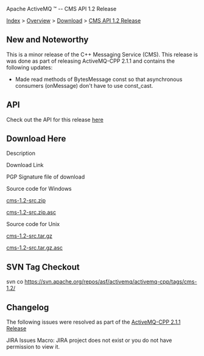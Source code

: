 Apache ActiveMQ ™ -- CMS API 1.2 Release 

[Index](index.html) > [Overview](overview.md) > [Download](OverviewOverview/Overview/download.md) > [CMS API 1.2 Release](Index/Overview/Download/cms-api-12-release.md)

New and Noteworthy
------------------

This is a minor release of the C++ Messaging Service (CMS). This release is was done as part of releasing ActiveMQ-CPP 2.1.1 and contains the following updates:

*   Made read methods of BytesMessage const so that asynchronous consumers (onMessage) don't have to use const_cast.

API
---

Check out the API for this release [here](http://activemq.apache.org/cms/api_docs/cms-1.2)

Download Here
-------------

Description

Download Link

PGP Signature file of download

Source code for Windows

[cms-1.2-src.zip](http://www.apache.org/dyn/closer.cgi/activemq/activemq-cpp/source/cms-1.2-src.zip)

[cms-1.2-src.zip.asc](http://www.apache.org/dist/activemq/activemq-cpp/source/cms-1.2-src.zip.asc)

Source code for Unix

[cms-1.2-src.tar.gz](http://www.apache.org/dyn/closer.cgi/activemq/activemq-cpp/source/cms-1.2-src.tar.gz)

[cms-1.2-src.tar.gz.asc](http://www.apache.org/dist/activemq/activemq-cpp/source/cms-1.2-src.tar.gz.asc)

SVN Tag Checkout
----------------

svn co https://svn.apache.org/repos/asf/activemq/activemq-cpp/tags/cms-1.2/

Changelog
---------

The following issues were resolved as part of the [ActiveMQ-CPP 2.1.1 Release](Index/Overview/DownloadIndex/Overview/Download/Index/Overview/Download/activemq-cpp-211-release.md)  

JIRA Issues Macro: JIRA project does not exist or you do not have permission to view it.

 

